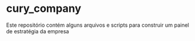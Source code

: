 # cury_company
Este repositório contém alguns arquivos e scripts para construir um painel de estratégia da empresa

